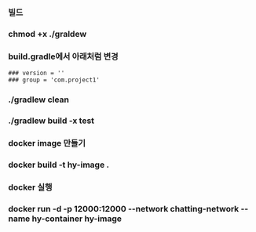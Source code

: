 ### 빌드
### chmod +x ./graldew
### build.gradle에서 아래처럼 변경
    ### version = ''
    ### group = 'com.project1'
### ./gradlew clean
### ./gradlew build -x test
### docker image 만들기
### docker build -t hy-image .
### docker 실행
### docker run -d -p 12000:12000 --network chatting-network --name hy-container hy-image